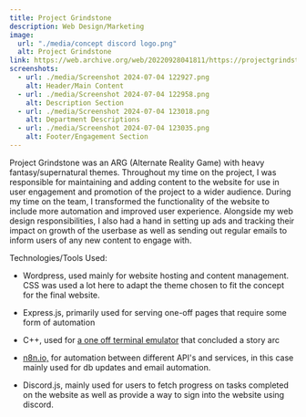 ```yaml
---
title: Project Grindstone
description: Web Design/Marketing
image:
  url: "./media/concept discord logo.png"
  alt: Project Grindstone
link: https://web.archive.org/web/20220928041811/https://projectgrindstone.net/
screenshots:
  - url: ./media/Screenshot 2024-07-04 122927.png
    alt: Header/Main Content
  - url: ./media/Screenshot 2024-07-04 122958.png
    alt: Description Section
  - url: ./media/Screenshot 2024-07-04 123018.png
    alt: Department Descriptions
  - url: ./media/Screenshot 2024-07-04 123035.png
    alt: Footer/Engagement Section
---
```

Project Grindstone was an ARG (Alternate Reality Game) with heavy fantasy/supernatural themes. Throughout my time on the project, I was responsible for maintaining and adding content to the website for use in user engagement and promotion of the project to a wider audience. During my time on the team, I transformed the functionality of the website to include more automation and improved user experience. Alongside my web design responsibilities, I also had a hand in setting up ads and tracking their impact on growth of the userbase as well as sending out regular emails to inform users of any new content to engage with.

Technologies/Tools Used:

* Wordpress, used mainly for website hosting and content management. CSS was used a lot here to adapt the theme chosen to fit the concept for the final website.

* Express.js, primarily used for serving one-off pages that require some form of automation

* C++, used for [a one off terminal emulator](https://github.com/tylerguy/G-) that concluded a story arc

* [n8n.io,](https://n8n.io/) for automation between different API's and services, in this case mainly used for db updates and email automation.

* Discord.js, mainly used for users to fetch progress on tasks completed on the website as well as provide a way to sign into the website using discord.
